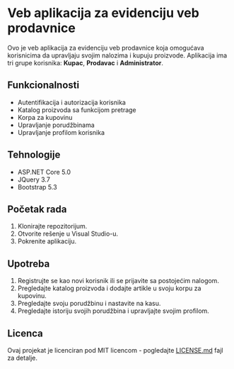 # Veb aplikacija za evidenciju veb prodavnice

Ovo je veb aplikacija za evidenciju veb prodavnice koja omogućava korisnicima da upravljaju svojim nalozima i kupuju proizvode. Aplikacija ima tri grupe korisnika: **Kupac**, **Prodavac** i **Administrator**.

## Funkcionalnosti

- Autentifikacija i autorizacija korisnika
- Katalog proizvoda sa funkcijom pretrage
- Korpa za kupovinu
- Upravljanje porudžbinama
- Upravljanje profilom korisnika

## Tehnologije

- ASP.NET Core 5.0
- JQuery 3.7
- Bootstrap 5.3

## Početak rada

1. Klonirajte repozitorijum.
2. Otvorite rešenje u Visual Studio-u.
3. Pokrenite aplikaciju.

## Upotreba

1. Registrujte se kao novi korisnik ili se prijavite sa postojećim nalogom.
2. Pregledajte katalog proizvoda i dodajte artikle u svoju korpu za kupovinu.
3. Pregledajte svoju porudžbinu i nastavite na kasu.
4. Pregledajte istoriju svojih porudžbina i upravljajte svojim profilom.

## Licenca

Ovaj projekat je licenciran pod MIT licencom - pogledajte [LICENSE.md](LICENSE.md) fajl za detalje.
